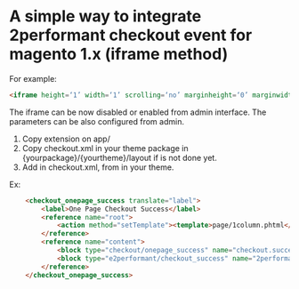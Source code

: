 # A simple way to integrate 2performant checkout event for magento 1.x (iframe method)

For example:
```html
<iframe height=‘1’ width=‘1’ scrolling=‘no’ marginheight=‘0’ marginwidth=‘0’ frameborder=‘0’ src=‘//event.2performant.com/events/salecheck?amount=__ADD_SALE_VALUE__&campaign_unique=xxx&confirm=xxx&description=__ADD_DESCRIPTION__&transaction_id=__ADD_TRANSACTION_ID__‘></iframe>
```
The iframe can be now disabled or enabled from admin interface.
The parameters can be also configured from admin.


1) Copy extension on app/
2) Copy checkout.xml in your theme package in {yourpackage}/{yourtheme}/layout if is not done yet.
3) Add <block type="e2performant/checkout_success" name="2performant.checkout.success"/> 
in checkout.xml, from in your theme.

Ex:
```html
    <checkout_onepage_success translate="label">
        <label>One Page Checkout Success</label>
        <reference name="root">
            <action method="setTemplate"><template>page/1column.phtml</template></action>
        </reference>
        <reference name="content">
            <block type="checkout/onepage_success" name="checkout.success" template="checkout/success.phtml"/>
            <block type="e2performant/checkout_success" name="2performant.checkout.success"/>
        </reference>
    </checkout_onepage_success>
```
